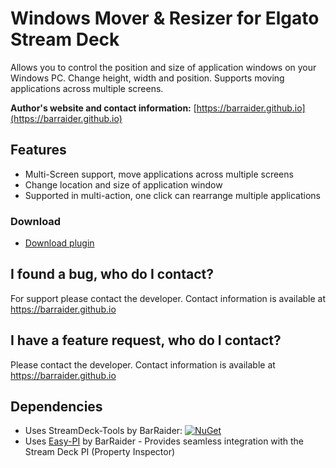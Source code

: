# Windows Mover & Resizer for Elgato Stream Deck

Allows you to control the position and size of application windows on your Windows PC. Change height, width and position. Supports moving applications across multiple screens.

**Author's website and contact information:** [https://barraider.github.io](https://barraider.github.io)

## Features
- Multi-Screen support, move applications across multiple screens
- Change location and size of application window
- Supported in multi-action, one click can rearrange multiple applications

### Download

* [Download plugin](https://github.com/BarRaider/streamdeck-windowsmover/releases/)

## I found a bug, who do I contact?
For support please contact the developer. Contact information is available at https://barraider.github.io

## I have a feature request, who do I contact?
Please contact the developer. Contact information is available at https://barraider.github.io

## Dependencies
* Uses StreamDeck-Tools by BarRaider: [![NuGet](https://img.shields.io/nuget/v/streamdeck-tools.svg?style=flat)](https://www.nuget.org/packages/streamdeck-tools)
* Uses [Easy-PI](https://github.com/BarRaider/streamdeck-easypi) by BarRaider - Provides seamless integration with the Stream Deck PI (Property Inspector) 